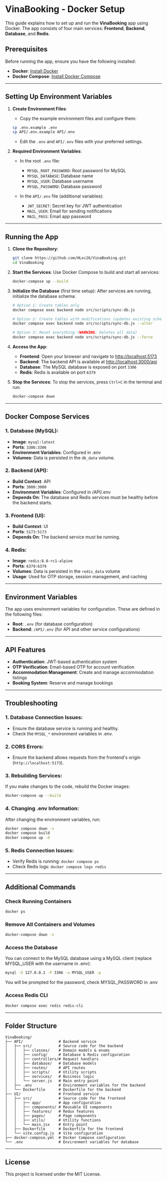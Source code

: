 # VinaBooking - Docker Setup

This guide explains how to set up and run the **VinaBooking** app using Docker. The app consists of four main services: **Frontend**, **Backend**, **Database**, and **Redis**.

## Prerequisites

Before running the app, ensure you have the following installed:

-   **Docker**: [Install Docker](https://docs.docker.com/get-docker/)
-   **Docker Compose**: [Install Docker Compose](https://docs.docker.com/compose/install/)

---

## Setting Up Environment Variables

1. **Create Environment Files**:

   - Copy the example environment files and configure them:
   
   ```bash
   cp .env.example .env
   cp API/.env.example API/.env
   ```
   
   - Edit the `.env` and `API/.env` files with your preferred settings.

2. **Required Environment Variables**:

   - In the root `.env` file:
     - `MYSQL_ROOT_PASSWORD`: Root password for MySQL
     - `MYSQL_DATABASE`: Database name
     - `MYSQL_USER`: Database username
     - `MYSQL_PASSWORD`: Database password
   
   - In the `API/.env` file (additional variables):
     - `JWT_SECRET`: Secret key for JWT authentication
     - `MAIL_USER`: Email for sending notifications
     - `MAIL_PASS`: Email app password

---

## Running the App

1. **Clone the Repository**:

    ```bash
    git clone https://github.com/HLoc26/VinaBooking.git
    cd VinaBooking
    ```

2. **Start the Services**:
   Use Docker Compose to build and start all services:

    ```bash
    docker-compose up --build
    ```

3. **Initialize the Database** (first time setup):
   After services are running, initialize the database schema:

    ```bash
    # Option 1: Create tables only
    docker compose exec backend node src/scripts/sync-db.js
    
    # Option 2: Create tables with modifications (updates existing schema)
    docker compose exec backend node src/scripts/sync-db.js --alter
    
    # Option 3: Reset everything (WARNING: Deletes all data)
    docker compose exec backend node src/scripts/sync-db.js --force
    ```

4. **Access the App**:

    - **Frontend**: Open your browser and navigate to [http://localhost:5173](http://localhost:5173)
    - **Backend**: The backend API is available at [http://localhost:3000/api](http://localhost:3000/api)
    - **Database**: The MySQL database is exposed on port `3306`
    - **Redis**: Redis is available on port `6379`

5. **Stop the Services**:
   To stop the services, press `Ctrl+C` in the terminal and run:
    ```bash
    docker-compose down
    ```

---

## Docker Compose Services

### 1. **Database (MySQL)**:

-   **Image**: `mysql:latest`
-   **Ports**: `3306:3306`
-   **Environment Variables**: Configured in .env
-   **Volumes**: Data is persisted in the `db_data` volume.

### 2. **Backend (API)**:

-   **Build Context**: API
-   **Ports**: `3000:3000`
-   **Environment Variables**: Configured in /API/.env
-   **Depends On**: The database and Redis services must be healthy before the backend starts.

### 3. **Frontend (UI)**:

-   **Build Context**: UI
-   **Ports**: `5173:5173`
-   **Depends On**: The backend service must be running.

### 4. **Redis**:

-   **Image**: `redis:8.0-rc1-alpine`
-   **Ports**: `6379:6379`
-   **Volumes**: Data is persisted in the `redis_data` volume
-   **Usage**: Used for OTP storage, session management, and caching

---

## Environment Variables

The app uses environment variables for configuration. These are defined in the following files:

-   **Root**: `.env` (for database configuration)
-   **Backend**: `/API/.env` (for API and other service configurations)

---

## API Features

- **Authentication**: JWT-based authentication system
- **OTP Verification**: Email-based OTP for account verification
- **Accommodation Management**: Create and manage accommodation listings
- **Booking System**: Reserve and manage bookings

---

## Troubleshooting

### 1. **Database Connection Issues**:

-   Ensure the database service is running and healthy.
-   Check the `MYSQL_*` environment variables in .env.

### 2. **CORS Errors**:

-   Ensure the backend allows requests from the frontend's origin (`http://localhost:5173`).

### 3. **Rebuilding Services**:

If you make changes to the code, rebuild the Docker images:

```bash
docker-compose up --build
```

### 4. **Changing .env Information**:

After changing the environment variables, run:

```bash
docker compose down -v
docker compose build
docker compose up -d
```

### 5. **Redis Connection Issues**:

-   Verify Redis is running: `docker compose ps`
-   Check Redis logs: `docker compose logs redis`

---

## Additional Commands

### Check Running Containers

```bash
docker ps
```

### Remove All Containers and Volumes

```bash
docker-compose down -v
```

### Access the Database

You can connect to the MySQL database using a MySQL client (replace MYSQL_USER with the username in .env):

```bash
mysql -h 127.0.0.1 -P 3306 -u MYSQL_USER -p
```

You will be prompted for the password, check MYSQL_PASSWORD in .env

### Access Redis CLI

```bash
docker compose exec redis redis-cli
```

---

## Folder Structure

```
VinaBooking/
├── API/                # Backend service
│   ├── src/            # Source code for the backend
│   │   ├── classes/    # Domain models & enums
│   │   ├── config/     # Database & Redis configuration
│   │   ├── controllers/# Request handlers
│   │   ├── database/   # Database models
│   │   ├── routes/     # API routes
│   │   ├── scripts/    # Utility scripts
│   │   ├── services/   # Business logic
│   │   └── server.js   # Main entry point
│   ├── .env            # Environment variables for the backend
│   └── Dockerfile      # Dockerfile for the backend
├── UI/                 # Frontend service
│   ├── src/            # Source code for the frontend
│   │   ├── app/        # App configuration
│   │   ├── components/ # Reusable UI components
│   │   ├── features/   # Redux features
│   │   ├── pages/      # Page components
│   │   ├── utils/      # Utility functions
│   │   └── main.jsx    # Entry point
│   ├── Dockerfile      # Dockerfile for the frontend
│   └── vite.config.js  # Vite configuration
├── docker-compose.yml  # Docker Compose configuration
└── .env                # Environment variables for database
```

---

## License

This project is licensed under the MIT License.
